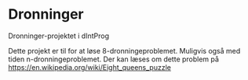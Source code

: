 # Dronninger
Dronninger-projektet i dIntProg

Dette projekt er til for at løse 8-dronningeproblemet. Muligvis også med tiden n-dronningeproblemet. Der kan læses om dette problem på https://en.wikipedia.org/wiki/Eight_queens_puzzle
